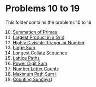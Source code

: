 # Problems 10 to 19

This folder contains the problems 10 to 19

10. [Summation of Primes](https://github.com/cr2007/Project-Euler/tree/main/java/p010-p019/Problem%2010%20-%20Summation%20of%20Primes)
11. [Largest Product in a Grid](https://github.com/cr2007/Project-Euler/tree/main/java/p010-p019/Problem%2011%20-%20Largest%20Product%20in%20a%20Grid)
12. [Highly Divisible Triangular Number](https://github.com/cr2007/Project-Euler/tree/main/java/p010-p019/Problem%2012%20-%20Highly%20Divisible%20Triangular%20Number)
13. [Large Sum](https://github.com/cr2007/Project-Euler/tree/main/java/p010-p019/Problem%2013%20-%20Large%20Sum)
14. [Longest Collatz Sequence](https://github.com/cr2007/Project-Euler/tree/main/java/p010-p019/Problem%2014%20-%20Longest%20Collatz%20Sequence)
15. [Lattice Paths](https://github.com/cr2007/Project-Euler/tree/main/java/p010-p019/Problem%2015%20-%20Latice%20Paths)
16. [Power Digit Sum](https://github.com/cr2007/Project-Euler/tree/main/java/p010-p019/Problem%2016%20-%20Power%20Digit%20Sum)
17. [Number Letter Counts](https://github.com/cr2007/Project-Euler/tree/main/java/p010-p019/Problem%2017%20-%20Number%20letter%20counts)
18. [Maximum Path Sum I](https://github.com/cr2007/Project-Euler/tree/main/java/p010-p019/Problem%2018%20-%20Maximum%20Path%20Sum%201)
19. [Counting Sundays](https://github.com/cr2007/Project-Euler/tree/main/java/p010-p019/Problem%2019%20-%20Counting%20Sundays))

